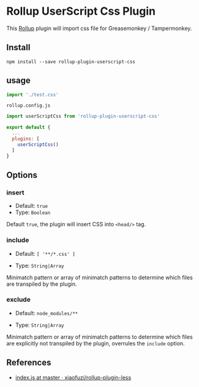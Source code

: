 Rollup UserScript Css Plugin
============================

This [Rollup](http://rollupjs.org/) plugin will import css file for Greasemonkey / Tampermonkey.

## Install

```
npm install --save rollup-plugin-userscript-css
```

## usage

```js
import './test.css'
```

`rollup.config.js`

```js
import userScriptCss from 'rollup-plugin-userscript-css'

export default {
  ...
  plugins: [
    userScriptCss()
  ]
}
```

## Options

### insert

+ Default: `true`
+ Type: `Boolean`

Default `true`, the plugin will insert CSS into `<head/>` tag.

### include

+ Default: `[ '**/*.css' ]`

+ Type: `String|Array`

Minimatch pattern or array of minimatch patterns to determine which files are transpiled by the plugin.

### exclude

+ Default: `node_modules/**`

+ Type: `String|Array`

Minimatch pattern or array of minimatch patterns to determine which files are explicitly not transpiled by the plugin, overrules the `include` option.

## References

- [index.js at master · xiaofuzi/rollup-plugin-less](https://github.com/xiaofuzi/rollup-plugin-less/blob/master/src/index.js)